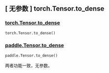 ## [ 无参数 ] torch.Tensor.to_dense

### [torch.Tensor.to_dense](https://pytorch.org/docs/stable/generated/torch.Tensor.to_dense.html#torch-tensor-to-dense)

```python
torch.Tensor.to_dense()
```

### [paddle.Tensor.to_dense](https://www.paddlepaddle.org.cn/documentation/docs/en/api/paddle/Tensor/to_dense_en.html#to-dense)

```python
paddle.Tensor.to_dense()
```

两者功能一致，无参数。
